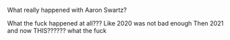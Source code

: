 What really happened with Aaron Swartz?

What the fuck happened at all???
Like 2020 was not bad enough
Then 2021 
and now THIS??????
what the fuck
